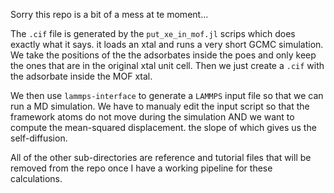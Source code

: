 Sorry this repo is a bit of a mess at te moment...

The `.cif` file is generated by the `put_xe_in_mof.jl` scrips which does exactly what it says. 
it loads an xtal and runs a very short GCMC simulation. We take the positions of the the 
adsorbates inside the poes and only keep the ones that are in the original xtal unit cell. 
Then we just create a `.cif` with the adsorbate inside the MOF xtal. 

We then use `lammps-interface` to generate a `LAMMPS` input file so that we can run a MD simulation.
We have to manualy edit the input script so that the framework atoms do not move during the simulation
AND we want to compute the mean-squared displacement. the slope of which gives us the self-diffusion.

All of the other sub-directories are reference and tutorial files that will be removed from the repo 
once I have a working pipeline for these calculations.
